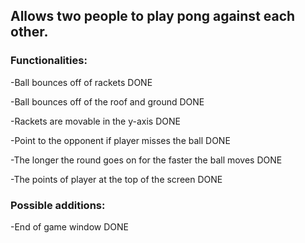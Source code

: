 ## Allows two people to play pong against each other.

### Functionalities:

-Ball bounces off of rackets   DONE

-Ball bounces off of the roof and ground   DONE

-Rackets are movable in the y-axis   DONE

-Point to the opponent if player misses the ball DONE

-The longer the round goes on for the faster the ball moves   DONE

-The points of player at the top of the screen DONE

### Possible additions:

-End of game window DONE
